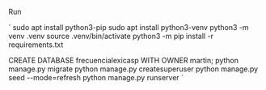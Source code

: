 Run

`
sudo apt install python3-pip
sudo apt install python3-venv
python3 -m venv .venv
source .venv/bin/activate
python3 -m pip install -r requirements.txt

CREATE DATABASE frecuencialexicasp WITH OWNER martin;
python manage.py migrate
python manage.py createsuperuser
python manage.py seed --mode=refresh
python manage.py runserver
`
